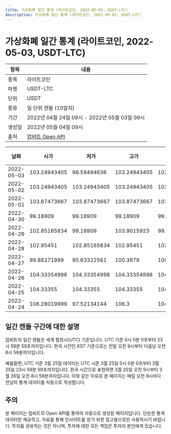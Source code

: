 ```yaml
---
title: 가상화폐 일간 통계 (라이트코인, 2022-05-03, USDT-LTC)
description: 가상화폐 일간 통계 (라이트코인, 2022-05-03, USDT-LTC)
---
```



가상화폐 일간 통계 (라이트코인, 2022-05-03, USDT-LTC)
===

|항목|내용|
|--|--|
|종목|라이트코인|
|마켓|USDT-LTC|
|단위|USDT|
|종류|일 단위 캔들 (10일치)|
|기간|2022년 04월 24일 09시 - 2022년 05월 03일 09시|
|생성일|2022년 05월 04일 09시|
|출처|[업비트 Open API](https://docs.upbit.com)|


|날짜|시가|저가|고가|종가|비고|
|--|--|--|--|--|--|
|2022-05-03|103.24943405|98.59494636|103.24943405|102.48981722|    |
|2022-05-02|103.24943405|103.24943405|103.24943405|103.24943405|    |
|2022-05-01|103.87473667|103.87473667|103.87473667|103.87473667|    |
|2022-04-30|99.18909|99.18909|99.18909|99.18909|    |
|2022-04-29|102.85165834|99.18909|103.9015923|99.18909|    |
|2022-04-28|102.95451|102.85165834|102.95451|102.85165834|    |
|2022-04-27|99.88271999|95.63322561|100.3979|100.3979|    |
|2022-04-26|104.33354998|104.33354998|104.33354998|104.33354998|    |
|2022-04-25|104.33355|104.33355|104.33355|104.33355|    |
|2022-04-24|106.28019999|97.52134144|106.3|104.33355|    |


일간 캔들 구간에 대한 설명
---


업비트의 일간 캔들은 세계 협정시(UTC) 기준입니다. 
UTC 기준 0시 0분 0초부터 23시 59분 59초까지입니다. 
한국 시간인 KST 기준으로는 전일 오전 9시부터 다음날 오전 8시 59분까지입니다. 


예를들면, UTC 기준 3월 25일 데이터는 UTC 시준 3월 25일 0시 0분 0초부터 3월 25일 23시 59분 59초까지입니다. 
한국 시간으로 표현하면 3월 25일 오전 9시부터 3월 26일 오전 8시 59분까지입니다. 
이와 같은 이유로 본 페이지는 매일 오전 9시마다 전날의 통계 데이터를 자동으로 작성합니다. 


주의
---


본 페이지는 업비트의 Open API를 통하여 자동으로 생성된 페이지입니다. 
단순한 통계 데이터만 제공하고, 자료를 통해 인사이트를 얻기 위한 참고용으로만 사용하시기 바랍니다. 
투자를 권유하는 것은 아니며, 투자에 대한 모든 책임은 투자자 본인에게 있습니다. 
